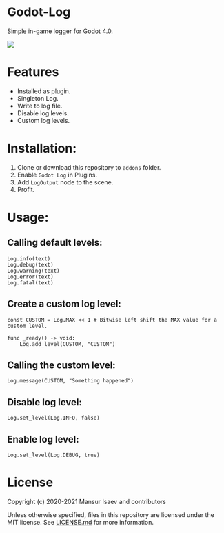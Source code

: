 # Godot-Log

Simple in-game logger for Godot 4.0.

![](https://user-images.githubusercontent.com/8208165/144706770-e4fda4c0-249b-4851-b7a8-8d0bc3d278bc.png)

# Features
- Installed as plugin.
- Singleton Log.
- Write to log file.
- Disable log levels.
- Custom log levels.

# Installation:
1. Clone or download this repository to `addons` folder.
2. Enable `Godot Log` in Plugins.
3. Add `LogOutput` node to the scene.
4. Profit.

# Usage:
## Calling default levels:
```gdscript
Log.info(text)
Log.debug(text)
Log.warning(text)
Log.error(text)
Log.fatal(text)
```

## Create a custom log level:
```gdscript
const CUSTOM = Log.MAX << 1 # Bitwise left shift the MAX value for a custom level.

func _ready() -> void:
	Log.add_level(CUSTOM, "CUSTOM")
```

## Calling the custom level:
```gdscript
Log.message(CUSTOM, "Something happened")
```

## Disable log level:
```gdscript
Log.set_level(Log.INFO, false)
```

## Enable log level:
```gdscript
Log.set_level(Log.DEBUG, true)
```

# License
Copyright (c) 2020-2021 Mansur Isaev and contributors

Unless otherwise specified, files in this repository are licensed under the
MIT license. See [LICENSE.md](LICENSE.md) for more information.
